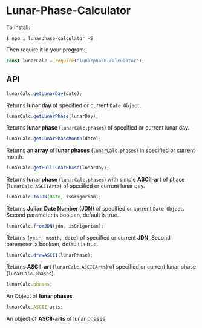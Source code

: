 # Lunar-Phase-Calculator

To install:
```console
$ npm i lunarphase-calculator -S
```
Then require it in your program:
```js
const lunarCalc = require("lunarphase-calculator");
```

## API
```js
lunarCalc.getLunarDay(date);
```
Returns **lunar day** of specified or current `Date Object`.


```js
lunarCalc.getLunarPhase(lunarDay);
```
Returns **lunar phase** (`lunarCalc.phases`) of specified or current lunar day.


```js
lunarCalc.getLunarPhaseMonth(date);
```
Returns an **array** of **lunar phases** (`lunarCalc.phases`) in specified or current month.


```js
lunarCalc.getFullLunarPhase(lunarDay);
```
Returns **lunar phase** (`lunarCalc.phases`) with simple **ASCII-art** of phase (`lunarCalc.ASCIIArts`) of specified or current lunar day.


```js
lunarCalc.toJDN(Date, isGrigorian);
```
Returns **Julian Date Number (JDN)** of specified or current `Date Object`. Second parameter is boolean, default is true.


```js
lunarCalc.fromJDN(jdn, isGrigorian);
```
Returns `[year, month, date]` of specified or current **JDN**. Second parameter is boolean, default is true.


```js
lunarCalc.drawASCII(lunarPhase);
```
Returns **ASCII-art** (`lunarCalc.ASCIIArts`) of specified or current lunar phase (`lunarCalc.phases`).


```js
lunarCalc.phases;
```
An Object of **lunar phases**.


```js
lunarCalc.ASCII-arts;
```
An object of **ASCII-arts** of lunar phases.
